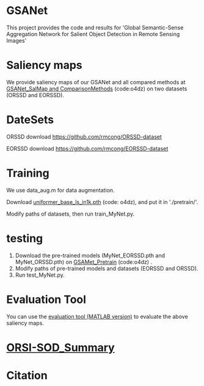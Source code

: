 # GSANet
This project provides the code and results for 'Global Semantic-Sense Aggregation Network for Salient Object Detection in Remote Sensing Images'

# Saliency maps
   We provide saliency maps of our GSANet and all compared methods at [GSANet_SalMap and ComparisonMethods](https://pan.baidu.com/s/1Xp8TSt1UBiaKwQrGjgJtDg?pwd=o4dz) (code:o4dz) on two datasets (ORSSD and EORSSD).
      
# DateSets
ORSSD download  https://github.com/rmcong/ORSSD-dataset

EORSSD download https://github.com/rmcong/EORSSD-dataset

# Training
   We use data_aug.m for data augmentation.

   Download [uniformer_base_ls_in1k.pth](https://pan.baidu.com/s/1Xp8TSt1UBiaKwQrGjgJtDg?pwd=o4dz) (code: o4dz), and put it in './pretrain/'. 

   Modify paths of datasets, then run train_MyNet.py.


# testing
1. Download the pre-trained models (MyNet_EORSSD.pth and MyNet_ORSSD.pth) on [GSAMet_Pretrain](https://pan.baidu.com/s/1Xp8TSt1UBiaKwQrGjgJtDg?pwd=o4dz) (code:o4dz) .
2. Modify paths of pre-trained models  and datasets (EORSSD and ORSSD).
3. Run test_MyNet.py.


   
# Evaluation Tool
   You can use the [evaluation tool (MATLAB version)](https://github.com/MathLee/MatlabEvaluationTools) to evaluate the above saliency maps.


# [ORSI-SOD_Summary](https://github.com/MathLee/ORSI-SOD_Summary)
   
# Citation
       
                
                

